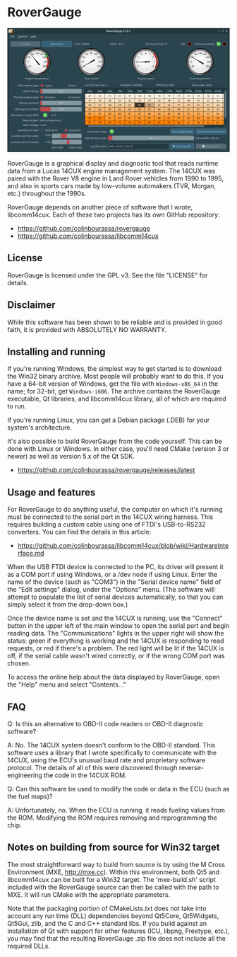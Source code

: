 # RoverGauge

![RoverGauge screenshot](docs/rovergauge-0.10.7.png)

RoverGauge is a graphical display and diagnostic tool that reads runtime data from a Lucas 14CUX engine management system. The 14CUX was paired with the Rover V8 engine in Land Rover vehicles from 1990 to 1995, and also in sports cars made by low-volume automakers (TVR, Morgan, etc.) throughout the 1990s.

RoverGauge depends on another piece of software that I wrote, libcomm14cux. Each of these two projects has its own GitHub repository:

 - https://github.com/colinbourassa/rovergauge
 - https://github.com/colinbourassa/libcomm14cux

## License

RoverGauge is licensed under the GPL v3. See the file "LICENSE" for details.

## Disclaimer

While this software has been shown to be reliable and is provided in good faith, it is provided with ABSOLUTELY NO WARRANTY.

## Installing and running

If you're running Windows, the simplest way to get started is to download the Win32 binary archive. Most people will probably want to do this. If you have a 64-bit version of Windows, get the file with ``Windows-x86_64`` in the name; for 32-bit, get ``Windows-i686``. The archive contains the RoverGauge executable, Qt libraries, and libcomm14cux library, all of which are required to run.

If you're running Linux, you can get a Debian package (.DEB) for your system's architecture.

It's also possible to build RoverGauge from the code yourself. This can be done with Linux or Windows. In either case, you'll need CMake (version 3 or newer) as well as version 5.x of the Qt SDK.

 - https://github.com/colinbourassa/rovergauge/releases/latest

## Usage and features

For RoverGauge to do anything useful, the computer on which it's running must be connected to the serial port in the 14CUX wiring harness. This requires building a custom cable using one of FTDI's USB-to-RS232 converters. You can find the details in this article:

 - https://github.com/colinbourassa/libcomm14cux/blob/wiki/HardwareInterface.md

When the USB FTDI device is connected to the PC, its driver will present it as a COM port if using Windows, or a /dev node if using Linux. Enter the name of the device (such as "COM3") in the "Serial device name" field of the "Edit settings" dialog, under the "Options" menu. (The software will attempt to populate the list of serial devices automatically, so that you can simply select it from the drop-down box.)

Once the device name is set and the 14CUX is running, use the "Connect" button in the upper left of the main window to open the serial port and begin reading data. The "Communications" lights in the upper right will show the status: green if everything is working and the 14CUX is responding to read requests, or
red if there's a problem. The red light will be lit if the 14CUX is off, if the serial cable wasn't wired correctly, or if the wrong COM port was chosen.

To access the online help about the data displayed by RoverGauge, open the "Help" menu and select "Contents..."

## FAQ

Q: Is this an alternative to OBD-II code readers or OBD-II diagnostic software?

A: No. The 14CUX system doesn't conform to the OBD-II standard. This software uses a library that I wrote specifically to communicate with the 14CUX, using the ECU's unusual baud rate and proprietary software protocol. The details of all of this were discovered through reverse-engineering the code in the 14CUX ROM.


Q: Can this software be used to modify the code or data in the ECU (such as the fuel maps)?

A: Unfortunately, no. When the ECU is running, it reads fueling values from the ROM. Modifying the ROM requires removing and reprogramming the chip.

## Notes on building from source for Win32 target

The most straightforward way to build from source is by using the M Cross Environment (MXE, http://mxe.cc). Within this environment, both Qt5 and libcomm14cux can be built for a Win32 target. The 'mxe-build.sh' script included with the RoverGauge source can then be called with the path to MXE. It will run CMake with the appropriate parameters.

Note that the packaging portion of CMakeLists.txt does not take into account any run time (DLL) dependencies beyond Qt5Core, Qt5Widgets, Qt5Gui, zlib, and the C and C++ standard libs. If you build against an installation of Qt with support for other features (ICU, libpng, Freetype, etc.), you may find that the resulting RoverGauge .zip file does not include all the required DLLs.

